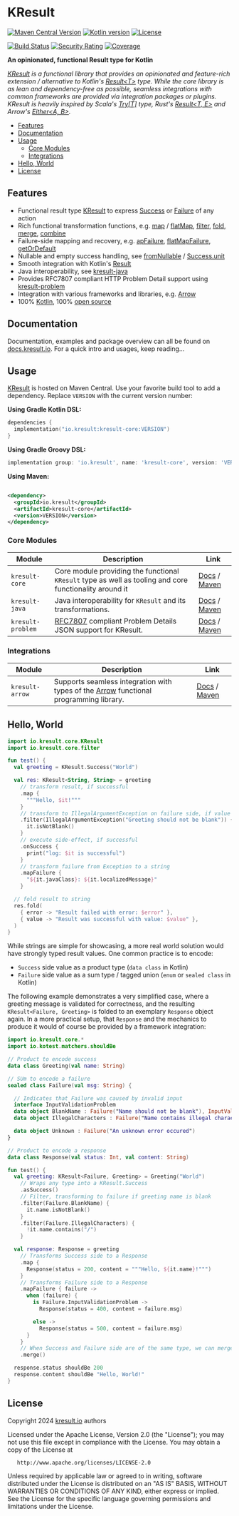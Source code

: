 # KResult

[![Maven Central Version](https://img.shields.io/maven-central/v/io.kresult/kresult-core)](https://central.sonatype.com/namespace/io.kresult)
[![Kotlin version](https://img.shields.io/badge/Kotlin-2.0.20-blue)](https://kotlinlang.org/docs/whatsnew2020.html)
[![License](https://img.shields.io/badge/License-Apache%202.0-blue.svg)](https://www.apache.org/licenses/LICENSE-2.0)

[![Build Status](https://img.shields.io/github/actions/workflow/status/kresult/kresult/build.yml?branch=main&logo=github)](https://github.com/kresult/kresult/actions/workflows/build.yml?query=branch%3Amain+)
[![Security Rating](https://sonarcloud.io/api/project_badges/measure?project=kresult_kresult&metric=security_rating)](https://sonarcloud.io/summary/new_code?id=kresult_kresult)
[![Coverage](https://sonarcloud.io/api/project_badges/measure?project=kresult_kresult&metric=coverage)](https://sonarcloud.io/summary/new_code?id=kresult_kresult)

**An opinionated, functional Result type for Kotlin**

*[KResult](https://kresult.io) is a functional library that provides an opinionated and feature-rich extension /
alternative to Kotlin's [Result\<T\>](https://kotlinlang.org/api/latest/jvm/stdlib/kotlin/-result/) type. While the core
library is as lean and dependency-free as possible, seamless integrations with common frameworks are provided via
integration packages or plugins. KResult is heavily inspired by
Scala's [Try\[T\]](https://www.scala-lang.org/api/current/scala/util/Try.html) type,
Rust's [Result\<T, E\>](https://doc.rust-lang.org/std/result/enum.Result.html) and
Arrow's [Either\<A, B\>](https://apidocs.arrow-kt.io/arrow-core/arrow.core/-either/index.html).*

<!--- TOC -->

* [Features](#features)
* [Documentation](#documentation)
* [Usage](#usage)
  * [Core Modules](#core-modules)
  * [Integrations](#integrations)
* [Hello, World](#hello-world)
* [License](#license)

<!--- END -->

## Features

- Functional result type [KResult](https://docs.kresult.io/libs/kresult-core/io.kresult.core/-k-result/) to express 
  [Success](https://docs.kresult.io/libs/kresult-core/io.kresult.core/-k-result/-success/) or
  [Failure](https://docs.kresult.io/libs/kresult-core/io.kresult.core/-k-result/-failure/) of any action
- Rich functional transformation functions, e.g. 
  [map](https://docs.kresult.io/libs/kresult-core/io.kresult.core/-k-result/map) /
  [flatMap](https://docs.kresult.io/libs/kresult-core/io.kresult.core/flat-map), 
  [filter](https://docs.kresult.io/libs/kresult-core/io.kresult.core/filter), 
  [fold](https://docs.kresult.io/libs/kresult-core/io.kresult.core/-k-result/fold),
  [merge](https://docs.kresult.io/libs/kresult-core/io.kresult.core/merge),
  [combine](https://docs.kresult.io/libs/kresult-core/io.kresult.core/combine)
- Failure-side mapping and recovery, e.g. 
  [apFailure](https://docs.kresult.io/libs/kresult-core/io.kresult.core/-k-result/map-failure), 
  [flatMapFailure](https://docs.kresult.io/libs/kresult-core/io.kresult.core/flat-map-failure), 
  [getOrDefault](https://docs.kresult.io/libs/kresult-core/io.kresult.core/get-or-default)
- Nullable and empty success handling, see 
  [fromNullable](https://docs.kresult.io/libs/kresult-core/io.kresult.core/-k-result/-companion/from-nullable) / 
  [Success.unit](https://docs.kresult.io/libs/kresult-core/io.kresult.core/-k-result/-success/-companion/unit)
- Smooth integration with Kotlin's [Result<T>](https://kotlinlang.org/api/latest/jvm/stdlib/kotlin/-result/)
- Java interoperability, see [kresult-java](https://docs.kresult.io/libs/kresult-java/)
- Provides RFC7807 compliant HTTP Problem Detail support using 
  [kresult-problem](https://docs.kresult.io/libs/kresult-problem/)
- Integration with various frameworks and libraries, e.g. [Arrow](https://docs.kresult.io/integrations/kresult-arrow/)
- 100% [Kotlin](https://kotlinlang.org), 
  100% [open source](https://github.com/kresult/kresult?tab=readme-ov-file#license)

## Documentation

Documentation, examples and package overview can all be found on [docs.kresult.io](https://docs.kresult.io/). For a 
quick intro and usages, keep reading...

## Usage

[KResult](https://docs.kresult.io) is hosted on Maven Central. Use your favorite build tool to add a dependency. Replace
`VERSION` with the current version number:

**Using Gradle Kotlin DSL:**

```kotlin
dependencies {
  implementation("io.kresult:kresult-core:VERSION")
}
```

**Using Gradle Groovy DSL:**

```groovy
implementation group: 'io.kresult', name: 'kresult-core', version: 'VERSION'
```

**Using Maven:**

```xml

<dependency>
  <groupId>io.kresult</groupId>
  <artifactId>kresult-core</artifactId>
  <version>VERSION</version>
</dependency>
```

### Core Modules

| Module            | Description                                                                                                  | Link                                                                                                                              |
|-------------------|--------------------------------------------------------------------------------------------------------------|-----------------------------------------------------------------------------------------------------------------------------------|
| `kresult-core`    | Core module providing the functional `KResult` type as well as tooling and core functionality around it      | [Docs](https://docs.kresult.io/libs/kresult-core/) / [Maven](https://central.sonatype.com/artifact/io.kresult/kresult-core)       |
| `kresult-java`    | Java interoperability for `KResult` and its transformations.                                                 | [Docs](https://docs.kresult.io/libs/kresult-java/) / [Maven](https://central.sonatype.com/artifact/io.kresult/kresult-java)       |
| `kresult-problem` | [RFC7807](https://datatracker.ietf.org/doc/html/rfc7807) compliant Problem Details JSON support for KResult. | [Docs](https://docs.kresult.io/libs/kresult-problem/) / [Maven](https://central.sonatype.com/artifact/io.kresult/kresult-problem) |

### Integrations

| Module          | Description                                                                                                   | Link                                                                                                                                            |
|-----------------|---------------------------------------------------------------------------------------------------------------|-------------------------------------------------------------------------------------------------------------------------------------------------|
| `kresult-arrow` | Supports seamless integration with types of the [Arrow](https://arrow-kt.io/) functional programming library. | [Docs](https://docs.kresult.io/integrations/kresult-arrow/) / [Maven](https://central.sonatype.com/artifact/io.kresult.integration/kresult-arrow) |

## Hello, World

<!--- CLEAR -->
<!--- TEST_NAME ReadmeKnitTest -->

```kotlin
import io.kresult.core.KResult
import io.kresult.core.filter

fun test() {
  val greeting = KResult.Success("World")

  val res: KResult<String, String> = greeting
    // transform result, if successful
    .map {
      """Hello, $it!"""
    }
    // transform to IllegalArgumentException on failure side, if value is blank
    .filter(IllegalArgumentException("Greeting should not be blank")) {
      it.isNotBlank()
    }
    // execute side-effect, if successful
    .onSuccess {
      print("log: $it is successful")
    }
    // transform failure from Exception to a string
    .mapFailure {
      "${it.javaClass}: ${it.localizedMessage}"
    }

  // fold result to string
  res.fold(
    { error -> "Result failed with error: $error" },
    { value -> "Result was successful with value: $value" },
  )
}
```

<!--- KNIT example-readme-01.kt -->
<!--- TEST lines.isEmpty() -->

While strings are simple for showcasing, a more real world solution would have strongly typed result values. One common
practice is to encode:

* `Success` side value as a product type (`data class` in Kotlin)
* `Failure` side value as a sum type / tagged union (`enum` or `sealed class` in Kotlin)

The following example demonstrates a very simplified case, where a greeting message is validated for correctness, and
the resulting `KResult<Failure, Greeting>` is folded to an exemplary `Response` object again. In a more practical setup,
that `Response` and the mechanics to produce it would of course be provided by a framework integration:

```kotlin
import io.kresult.core.*
import io.kotest.matchers.shouldBe

// Product to encode success
data class Greeting(val name: String)

// SUm to encode a failure
sealed class Failure(val msg: String) {

  // Indicates that Failure was caused by invalid input
  interface InputValidationProblem
  data object BlankName : Failure("Name should not be blank"), InputValidationProblem
  data object IllegalCharacters : Failure("Name contains illegal characters"), InputValidationProblem

  data object Unknown : Failure("An unknown error occured")
}

// Product to encode a response
data class Response(val status: Int, val content: String)

fun test() {
  val greeting: KResult<Failure, Greeting> = Greeting("World")
    // Wraps any type into a KResult.Success
    .asSuccess()
    // Filter, transforming to failure if greeting name is blank
    .filter(Failure.BlankName) {
      it.name.isNotBlank()
    }
    .filter(Failure.IllegalCharacters) {
      !it.name.contains("/")
    }

  val response: Response = greeting
    // Transforms Success side to a Response
    .map {
      Response(status = 200, content = """Hello, ${it.name}!""")
    }
    // Transforms Failure side to a Response
    .mapFailure { failure ->
      when (failure) {
        is Failure.InputValidationProblem ->
          Response(status = 400, content = failure.msg)

        else ->
          Response(status = 500, content = failure.msg)
      }
    }
    // When Success and Failure side are of the same type, we can merge them (long syntax for fold)
    .merge()

  response.status shouldBe 200
  response.content shouldBe "Hello, World!"
}
```

<!--- KNIT example-readme-02.kt -->
<!--- TEST lines.isEmpty() -->

## License

Copyright 2024 [kresult.io](https://kresult.io) authors

Licensed under the Apache License, Version 2.0 (the "License");
you may not use this file except in compliance with the License.
You may obtain a copy of the License at

       http://www.apache.org/licenses/LICENSE-2.0

Unless required by applicable law or agreed to in writing, software
distributed under the License is distributed on an "AS IS" BASIS,
WITHOUT WARRANTIES OR CONDITIONS OF ANY KIND, either express or implied.
See the License for the specific language governing permissions and
limitations under the License.
